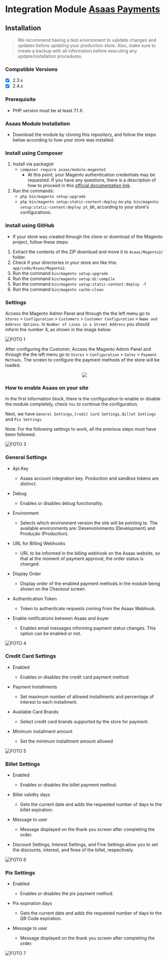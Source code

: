 # Integration Module [Asaas Payments](https://www.asaas.com/) 

## Installation

> We recommend having a test environment to validate changes and updates before updating your production store. Also, make sure to create a backup with all information before executing any update/installation procedures.

### Compatible Versions

- [x] 2.3.x
- [x] 2.4.x
 
### Prerequisite

- PHP version must be at least 7.1.X.

### Asaas Module Installation

- Download the module by cloning this repository, and follow the steps below according to how your store was installed:

### Install using Composer

1. Install via packagist 
   - ```composer require asaas/module-magento2```
       - At this point, your Magento authentication credentials may be requested. If you have any questions, there is a description of how to proceed in this [official documentation link](http://devdocs.magento.com/guides/v2.0/install-gde/prereq/connect-auth.html).
2. Run the commands:
   - ```php bin/magento setup:upgrade```
   - ```php bin/magento setup:static-content:deploy``` ou ```php bin/magento setup:static-content:deploy pt_BR```, according to your store's configurations.

### Install using GitHub

- If your store was created through the clone or download of the Magento project, follow these steps:

1. Extract the contents of the ZIP download and move it to ```Asaas/Magento2/``` folder.
2. Check if your directories in your store are like this: `app/code/Asaas/Magento2`.
3. Run the command ```bin/magento setup:upgrade```
4. Run the command ```bin/magento setup:di:compile```
5. Run the command ```bin/magento setup:static-content:deploy -f```
6. Run the command ```bin/magento cache:clean```


### Settings

Access the Magento Admin Panel and through the the left menu go to `Stores` > `Configuration` > `Customers` > `Customer Configuration` > `Name and Address Options`. In `Number of Lines in a Street Address` you should inform the number 4, as shown in the image below:

![FOTO 1](.github/img/01.png)

After configuring the Customer, Access the Magento Admin Panel and through the the left menu go to `Stores` > `Configuration` > `Sales` > `Payment Methods`. The screen to configure the payment methods of the store will be loaded.

<p align="center">
  <img src=".github/img/02.png" />
</p>

### How to enable Asaas on your site

In the first information block, there is the configuration to enable or disable the module completely, check `Yes` to continue the configuration.

Next, we have `General Settings`, `Credit Card Settings`, `Billet Settings` and `Pix Settings`.

Note: For the following settings to work, all the previous steps must have been followed.

![FOTO 3](.github/img/03.png)


### General Settings

- Api Key
	- Asaas account integration key. Production and sandbox tokens are distinct.

 - Debug
    - Enables or disables debug functionality.

- Environment
	- Selects which environment version the site will be pointing to. The available environments are: Desenvolvimento (Development) and Produção (Production).
	
- URL for Billing Webhooks
	- URL to be informed in the billing webhook on the Asaas website, so that at the moment of payment approval, the order status is changed.
	
- Display Order
    - Display order of the enabled payment methods in the module being shown on the Checkout screen.

- Authentication Token
    - Token to authenticate requests coming from the Asaas Webhook.

- Enable notifications between Asaas and buyer
    - Enables email messages informing payment status changes. This option can be enabled or not.

![FOTO 4](.github/img/04.png)

### Credit Card Settings

- Enabled
	- Enables or disables the credit card payment method.

- Payment Installments
    - Set maximum number of allowed installments and percentage of interest to each installment.

- Available Card Brands
	- Select credit card brands supported by the store for payment.

- Minimum installment amount
    - Set the minimum installment amount allowed

![FOTO 5](.github/img/05.png)

### Billet Settings

- Enabled
	- Enables or disables the billet payment method.

- Billet validity days
    - Gets the current date and adds the requested number of days to the billet expiration.

- Message to user
	- Message displayed on the thank you screen after completing the order.

- Discount Settings, Interest Settings, and Fine Settings allow you to set the discounts, interest, and fines of the billet, respectively.

![FOTO 6](.github/img/06.png)

### Pix Settings

- Enabled
	- Enables or disables the pix payment method.

- Pix expiration days
    - Gets the current date and adds the requested number of days to the QR Code expiration.

- Message to user
	- Message displayed on the thank you screen after completing the order.

![FOTO 7](.github/img/07.png)
